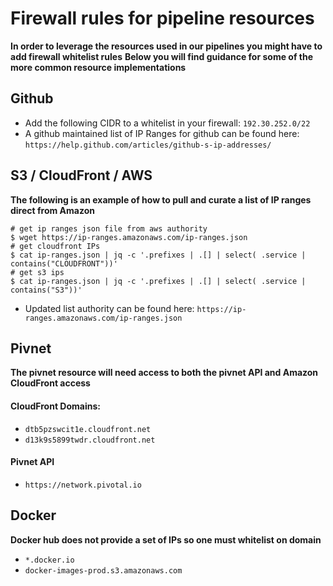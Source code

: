 # Firewall rules for pipeline resources
**In order to leverage the resources used in our pipelines you might have to add firewall whitelist rules**
**Below you will find guidance for some of the more common resource implementations**

## Github
- Add the following CIDR to a whitelist in your firewall: `192.30.252.0/22`
- A github maintained list of IP Ranges for github can be found here:  `https://help.github.com/articles/github-s-ip-addresses/`

## S3 / CloudFront / AWS
**The following is an example of how to pull and curate a list of IP ranges direct from Amazon**

```
# get ip ranges json file from aws authority
$ wget https://ip-ranges.amazonaws.com/ip-ranges.json
# get cloudfront IPs
$ cat ip-ranges.json | jq -c '.prefixes | .[] | select( .service | contains("CLOUDFRONT"))'
# get s3 ips
$ cat ip-ranges.json | jq -c '.prefixes | .[] | select( .service | contains("S3"))'
```

- Updated list authority can be found here: `https://ip-ranges.amazonaws.com/ip-ranges.json`


## Pivnet
**The pivnet resource will need access to both the pivnet API and Amazon CloudFront access**

#### CloudFront Domains:
- `dtb5pzswcit1e.cloudfront.net`
- `d13k9s5899twdr.cloudfront.net`

#### Pivnet API
- `https://network.pivotal.io`

## Docker
**Docker hub does not provide a set of IPs so one must whitelist on domain**
- `*.docker.io`
- `docker-images-prod.s3.amazonaws.com`
